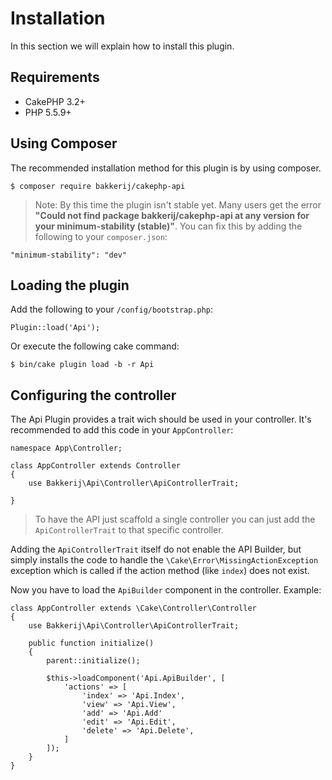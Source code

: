 # Installation

In this section we will explain how to install this plugin.

##  Requirements

- CakePHP 3.2+
- PHP 5.5.9+

## Using Composer

The recommended installation method for this plugin is by using composer.

```
$ composer require bakkerij/cakephp-api
```

> Note: By this time the plugin isn't stable yet. Many users get the error **"Could not find package bakkerij/cakephp-api at any version for your minimum-stability (stable)"**.
You can fix this by adding the following to your `composer.json`: 

```
"minimum-stability": "dev"
```

## Loading the plugin

Add the following to your `/config/bootstrap.php`:

```
Plugin::load('Api');
```

Or execute the following cake command:

```
$ bin/cake plugin load -b -r Api
```

## Configuring the controller

The Api Plugin provides a trait wich should be used in your controller. It's recommended to add this code in your `AppController`:

```
namespace App\Controller;

class AppController extends Controller
{
    use Bakkerij\Api\Controller\ApiControllerTrait;

}
```

> To have the API just scaffold a single controller you can just add the `ApiControllerTrait` to that specific controller.

Adding the `ApiControllerTrait` itself do not enable the API Builder, but simply installs the code to handle the `\Cake\Error\MissingActionException`
exception which is called if the action method (like `index`) does not exist.

Now you have to load the `ApiBuilder` component in the controller. Example:

```
class AppController extends \Cake\Controller\Controller
{
    use Bakkerij\Api\Controller\ApiControllerTrait;

    public function initialize()
    {
        parent::initialize();

        $this->loadComponent('Api.ApiBuilder', [
            'actions' => [
                'index' => 'Api.Index',
                'view' => 'Api.View',
                'add' => 'Api.Add'
                'edit' => 'Api.Edit',
                'delete' => 'Api.Delete',
            ]
        ]);
    }
}
```


